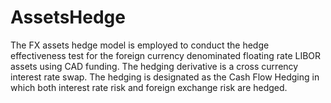 # AssetsHedge
The FX assets hedge model is employed to conduct the hedge effectiveness test for the foreign currency denominated floating rate LIBOR assets using CAD funding. The hedging derivative is a cross currency interest rate swap. The hedging is designated as the Cash Flow Hedging in which both interest rate risk and foreign exchange risk are hedged. 

